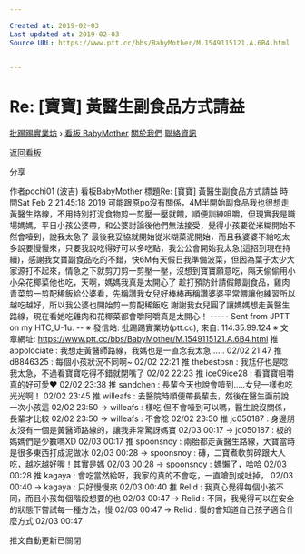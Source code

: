 ```yaml
---

Created at: 2019-02-03
Last updated at: 2019-02-03
Source URL: https://www.ptt.cc/bbs/BabyMother/M.1549115121.A.6B4.html


---
```


# Re: [寶寶] 黃醫生副食品方式請益


[批踢踢實業坊](https://www.ptt.cc/bbs/) › [看板 BabyMother](https://www.ptt.cc/bbs/BabyMother/index.html) [關於我們](https://www.ptt.cc/about.html) [聯絡資訊](https://www.ptt.cc/contact.html)

[返回看板](https://www.ptt.cc/bbs/BabyMother/index.html)

分享

作者pochi01 (波吉)
看板BabyMother
標題Re: \[寶寶\] 黃醫生副食品方式請益
時間Sat Feb 2 21:45:18 2019
可能跟原po沒有關係，4M半開始副食品我也很想走黃醫生路線，不用特別打泥食物剪一剪壓一壓就餵，順便訓練咀嚼，但現實我是職場媽媽，平日小孩公婆帶，和公婆討論後他們無法接受，覺得小孩要從米糊開始不然會噎到，說我太急了 最後我妥協就開始從米糊菜泥開始，而且我婆婆不給吃太多說要慢慢來，只要我說吃得好可以多吃點，我公公會開始我太急(這招到現在持續)，感謝我女寶副食品吃的不錯，快6M有天假日我準備波菜，但因為葉子太少大家源打不起來，情急之下就剪刀剪一剪壓一壓，沒想到寶寶願意吃，隔天偷偷用小小朵花椰菜他也吃，天啊，媽媽我真是太開心了 趁打預防針請假餵副食品，雞肉青菜剪一剪配稀飯給公婆看，先稱讚我女兒好棒棒再稱讚婆婆平常餵讓他練習所以越吃越好，所以我公婆也開始剪一剪配稀飯吃 謝謝我女兒圓了讓媽媽想走黃醫生路線，現在看她吃雞肉和花椰菜都會嚼阿嚼真是太開心！ ----- Sent from JPTT on my HTC\_U-1u. -- ※ 發信站: 批踢踢實業坊(ptt.cc), 來自: 114.35.99.124 ※ 文章網址: <https://www.ptt.cc/bbs/BabyMother/M.1549115121.A.6B4.html>
推 appolociate : 我想走黃醫師路線，我媽也是一直念我太急…… 02/02 21:47
推 d8846325 : 每個小孩狀況不同啊~ 02/02 22:21
推 thebestbsn : 我尪仔也是唸我太急，不過看寶寶吃得不錯就閉嘴了 02/02 22:23
推 ice09ice28 : 看寶寶咀嚼真的好可愛♥ 02/02 23:38
推 sandchen : 長輩今天也說會噎到.....女兒一樣也吃光光啊！ 02/02 23:45
推 willeafs : 去醫院時順便帶長輩去，然後在醫生面前說一次小孩這 02/02 23:50
→ willeafs : 樣吃 但不會噎到可以嗎，醫生說沒關係，長輩才比較 02/02 23:50
→ willeafs : 不會唸 02/02 23:50
推 jc050187 : 身邊朋友沒有一個是黃醫師路線的，讓我非常驚訝媽寶 02/03 00:17
→ jc050187 : 板的媽媽們是少數嗎XD 02/03 00:17
推 spoonsnoy : 兩胎都走黃醫生路線，大寶當時是很多東西打成泥做冰 02/03 00:28
→ spoonsnoy : 磚，二寶煮軟剪碎跟大人吃，越吃越好喔！其實是媽 02/03 00:28
→ spoonsnoy : 媽懶了，哈哈 02/03 00:28
推 kagaya : 會吃當然給呀，我家的真的不會吃，一直嗆到或吐掉， 02/03 00:40
→ kagaya : 只好慢慢來 02/03 00:40
推 Relid : 我真心覺得每個小孩不同，而且小孩每個階段想要的也 02/03 00:47
→ Relid : 不同，我覺得可以在安全的狀態下嘗試每一種方法，慢 02/03 00:47
→ Relid : 慢的會知道自己孩子適合什麼方式 02/03 00:47

推文自動更新已關閉

